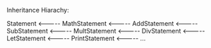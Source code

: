 Inheritance Hiarachy:

Statement   <----- MathStatement    <----- AddStatement
                                    <----- SubStatement
                                    <----- MultStatement
                                    <----- DivStatement
            <----- LetStatement
            <----- PrintStatement
            <----- ...
